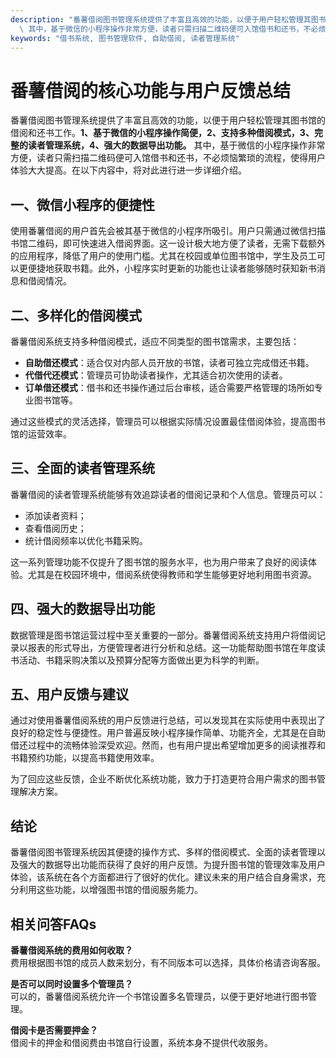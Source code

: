 ```yaml
---
description: "番薯借阅图书管理系统提供了丰富且高效的功能，以便于用户轻松管理其图书馆的借阅和还书工作。**1、基于微信的小程序操作简便，2、支持多种借阅模式，3、完整的读者管理系统，4、强大的数据导出功能。**\
  \ 其中，基于微信的小程序操作非常方便，读者只需扫描二维码便可入馆借书和还书，不必烦恼繁琐的流程，使得用户体验大大提高。在以下内容中，将对此进行进一步详细介绍。"
keywords: "借书系统, 图书管理软件, 自助借阅, 读者管理系统"
---
```

# 番薯借阅的核心功能与用户反馈总结

番薯借阅图书管理系统提供了丰富且高效的功能，以便于用户轻松管理其图书馆的借阅和还书工作。**1、基于微信的小程序操作简便，2、支持多种借阅模式，3、完整的读者管理系统，4、强大的数据导出功能。** 其中，基于微信的小程序操作非常方便，读者只需扫描二维码便可入馆借书和还书，不必烦恼繁琐的流程，使得用户体验大大提高。在以下内容中，将对此进行进一步详细介绍。

## **一、微信小程序的便捷性**

使用番薯借阅的用户首先会被其基于微信的小程序所吸引。用户只需通过微信扫描书馆二维码，即可快速进入借阅界面。这一设计极大地方便了读者，无需下载额外的应用程序，降低了用户的使用门槛。尤其在校园或单位图书馆中，学生及员工可以更便捷地获取书籍。此外，小程序实时更新的功能也让读者能够随时获知新书消息和借阅情况。

## **二、多样化的借阅模式**

番薯借阅系统支持多种借阅模式，适应不同类型的图书馆需求，主要包括：

- **自助借还模式**：适合仅对内部人员开放的书馆，读者可独立完成借还书籍。
- **代借代还模式**：管理员可协助读者操作，尤其适合初次使用的读者。
- **订单借还模式**：借书和还书操作通过后台审核，适合需要严格管理的场所如专业图书馆等。

通过这些模式的灵活选择，管理员可以根据实际情况设置最佳借阅体验，提高图书馆的运营效率。

## **三、全面的读者管理系统**

番薯借阅的读者管理系统能够有效追踪读者的借阅记录和个人信息。管理员可以：

- 添加读者资料；
- 查看借阅历史；
- 统计借阅频率以优化书籍采购。

这一系列管理功能不仅提升了图书馆的服务水平，也为用户带来了良好的阅读体验。尤其是在校园环境中，借阅系统使得教师和学生能够更好地利用图书资源。

## **四、强大的数据导出功能**

数据管理是图书馆运营过程中至关重要的一部分。番薯借阅系统支持用户将借阅记录以报表的形式导出，方便管理者进行分析和总结。这一功能帮助图书馆在年度读书活动、书籍采购决策以及预算分配等方面做出更为科学的判断。

## **五、用户反馈与建议**

通过对使用番薯借阅系统的用户反馈进行总结，可以发现其在实际使用中表现出了良好的稳定性与便捷性。用户普遍反映小程序操作简单、功能齐全，尤其是在自助借还过程中的流畅体验深受欢迎。然而，也有用户提出希望增加更多的阅读推荐和书籍预约功能，以提高书籍使用效率。

为了回应这些反馈，企业不断优化系统功能，致力于打造更符合用户需求的图书管理解决方案。

## **结论**

番薯借阅图书管理系统因其便捷的操作方式、多样的借阅模式、全面的读者管理以及强大的数据导出功能而获得了良好的用户反馈。为提升图书馆的管理效率及用户体验，该系统在各个方面都进行了很好的优化。建议未来的用户结合自身需求，充分利用这些功能，以增强图书馆的借阅服务能力。

## 相关问答FAQs

**番薯借阅系统的费用如何收取？**  
费用根据图书馆的成员人数来划分，有不同版本可以选择，具体价格请咨询客服。

**是否可以同时设置多个管理员？**  
可以的，番薯借阅系统允许一个书馆设置多名管理员，以便于更好地进行图书管理。

**借阅卡是否需要押金？**  
借阅卡的押金和借阅费由书馆自行设置，系统本身不提供代收服务。
